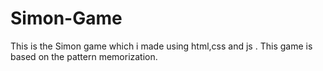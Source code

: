 # Simon-Game
This is the Simon game which i made using html,css and js . This game is based on the pattern memorization.
